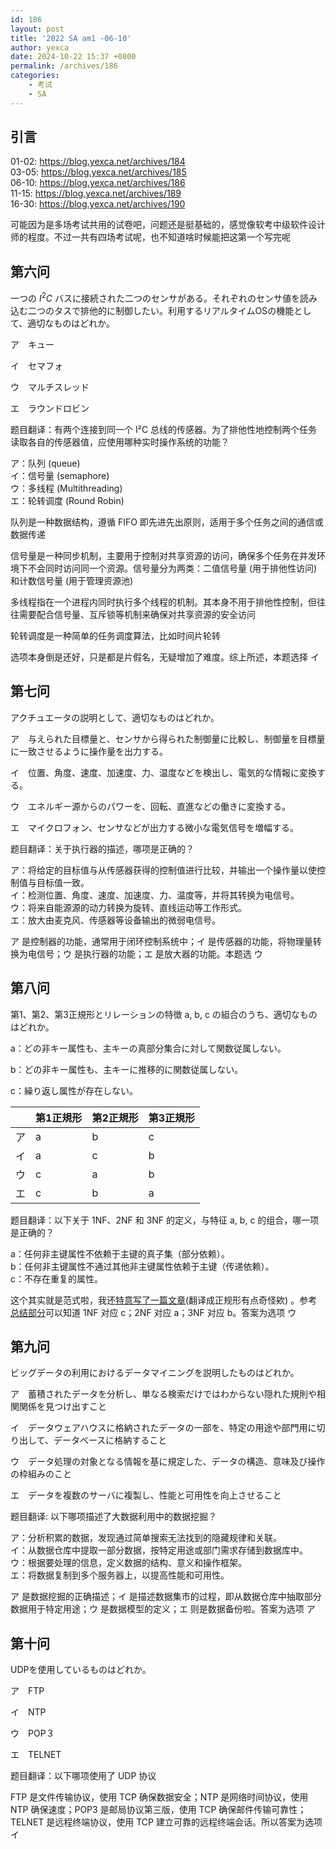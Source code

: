 ```yaml
---
id: 186
layout: post
title: '2022 SA am1 -06-10'
author: yexca
date: 2024-10-22 15:37 +0800
permalink: /archives/186
categories:
    - 考试
    - SA
---  
```


## 引言

01-02: <https://blog.yexca.net/archives/184>  
03-05: <https://blog.yexca.net/archives/185>  
06-10: <https://blog.yexca.net/archives/186>  
11-15: <https://blog.yexca.net/archives/189>  
16-30: <https://blog.yexca.net/archives/190>

可能因为是多场考试共用的试卷吧，问题还是挺基础的，感觉像软考中级软件设计师的程度。不过一共有四场考试呢，也不知道啥时候能把这第一个写完呢

## 第六问

一つの $I^2C$ バスに接続された二つのセンサがある。それぞれのセンサ値を読み込む二つのタスで排他的に制御したい。利用するリアルタイムOSの機能として、適切なものはどれか。

ア　キュー

イ　セマフォ

ウ　マルチスレッド

エ　ラウンドロビン

题目翻译：有两个连接到同一个 I²C 总线的传感器。为了排他性地控制两个任务读取各自的传感器值，应使用哪种实时操作系统的功能？

ア：队列 (queue)  
イ：信号量 (semaphore)  
ウ：多线程 (Multithreading)  
エ：轮转调度 (Round Robin)

队列是一种数据结构，遵循 FIFO 即先进先出原则，适用于多个任务之间的通信或数据传递

信号量是一种同步机制，主要用于控制对共享资源的访问，确保多个任务在并发环境下不会同时访问同一个资源。信号量分为两类：二值信号量 (用于排他性访问) 和计数信号量 (用于管理资源池)

多线程指在一个进程内同时执行多个线程的机制。其本身不用于排他性控制，但往往需要配合信号量、互斥锁等机制来确保对共享资源的安全访问

轮转调度是一种简单的任务调度算法，比如时间片轮转

选项本身倒是还好，只是都是片假名，无疑增加了难度。综上所述，本题选择 イ

## 第七问

アクチュエータの説明として、適切なものはどれか。

ア　与えられた目標量と、センサから得られた制御量に比較し、制御量を目標量に一致させるように操作量を出力する。

イ　位置、角度、速度、加速度、力、温度などを検出し、電気的な情報に変換する。

ウ　エネルギー源からのパワーを、回転、直進などの働きに変換する。

エ　マイクロフォン、センサなどが出力する微小な電気信号を増幅する。

题目翻译：关于执行器的描述，哪项是正确的？

ア：将给定的目标值与从传感器获得的控制值进行比较，并输出一个操作量以使控制值与目标值一致。  
イ：检测位置、角度、速度、加速度、力、温度等，并将其转换为电信号。  
ウ：将来自能源源的动力转换为旋转、直线运动等工作形式。  
エ：放大由麦克风、传感器等设备输出的微弱电信号。

ア 是控制器的功能，通常用于闭环控制系统中；イ 是传感器的功能，将物理量转换为电信号；ウ 是执行器的功能；エ 是放大器的功能。本题选 ウ

## 第八问

第1、第2、第3正規形とリレーションの特徴 a, b, c の組合のうち、適切なものはどれか。

a：どの非キー属性も、主キーの真部分集合に対して関数従属しない。

b：どの非キー属性も、主キーに推移的に関数従属しない。

c：繰り返し属性が存在しない。

|      | 第1正規形 | 第2正規形 | 第3正規形 |
| ---- | --------- | --------- | --------- |
| ア   | a         | b         | c         |
| イ   | a         | c         | b         |
| ウ   | c         | a         | b         |
| エ   | c         | b         | a         |

题目翻译：以下关于 1NF、2NF 和 3NF 的定义，与特征 a, b, c 的组合，哪一项是正确的？

a：任何非主键属性不依赖于主键的真子集（部分依赖）。  
b：任何非主键属性不通过其他非主键属性依赖于主键（传递依赖）。  
c：不存在重复的属性。  

这个其实就是范式啦，我还[特意写了一篇文章](https://blog.yexca.net/archives/90)(翻译成正规形有点奇怪欸) 。参考[总结部分](https://blog.yexca.net/archives/90#%E8%8C%83%E5%BC%8F%E6%80%BB%E7%BB%93)可以知道 1NF 对应 c；2NF 对应 a；3NF 对应 b。答案为选项 ウ

## 第九问

ビッグデータの利用におけるデータマイニングを説明したものはどれか。

ア　蓄積されたデータを分析し、単なる検索だけではわからない隠れた規則や相関関係を見つけ出すこと

イ　データウェアハウスに格納されたデータの一部を、特定の用途や部門用に切り出して、データベースに格納すること

ウ　データ処理の対象となる情報を基に規定した、データの構造、意味及び操作の枠組みのこと

エ　データを複数のサーバに複製し、性能と可用性を向上させること

题目翻译: 以下哪项描述了大数据利用中的数据挖掘？

ア：分析积累的数据，发现通过简单搜索无法找到的隐藏规律和关联。  
イ：从数据仓库中提取一部分数据，按特定用途或部门需求存储到数据库中。  
ウ：根据要处理的信息，定义数据的结构、意义和操作框架。  
エ：将数据复制到多个服务器上，以提高性能和可用性。

ア 是数据挖掘的正确描述；イ 是描述数据集市的过程，即从数据仓库中抽取部分数据用于特定用途；ウ 是数据模型的定义；エ 则是数据备份啦。答案为选项 ア

## 第十问

UDPを使用しているものはどれか。

ア　FTP

イ　NTP

ウ　POP３

エ　TELNET

题目翻译：以下哪项使用了 UDP 协议

FTP 是文件传输协议，使用 TCP 确保数据安全；NTP 是网络时间协议，使用 NTP 确保速度；POP3 是邮局协议第三版，使用 TCP 确保邮件传输可靠性；TELNET 是远程终端协议，使用 TCP 建立可靠的远程终端会话。所以答案为选项 イ
